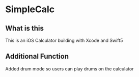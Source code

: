 # SimpleCalc

## What is this
This is an iOS Calculator building with Xcode and Swift5

## Additional Function
Added drum mode so users can play drums on the calculator 
